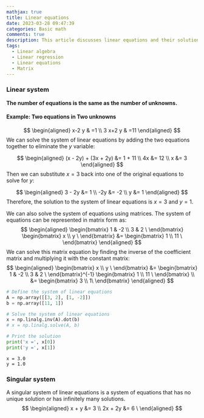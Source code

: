 ```yaml
---
mathjax: true
title: Linear equations
date: 2023-03-28 09:47:39
categories: Basic math
comments: true
description: This article discusses linear equations and their solutions. It starts by introducing the concept of a linear system and provides an example of how to solve a system of linear equations using the elimination method and matrices. The article also explains what a singular system of linear equations is and gives an example of such a system. It is a basic introduction to linear algebra and is relevant for those interested in fields such as machine learning, data science, and engineering.
tags: 
  - Linear algebra
  - Linear regression
  - Linear equations 
  - Matrix
---
```


### Linear system

**The number of equations is the same as the number of unknowns.**

#### Example: Two equations in Two unknowns

$$
\begin{aligned}
x-2 y & =1 \\
3 x+2 y & =11
\end{aligned}
$$
We can solve the system of linear equations by adding the two equations together to eliminate the $y$ variable:

$$
\begin{aligned}
(x - 2y) + (3x + 2y) &= 1 + 11 \\
4x &= 12 \\
x &= 3
\end{aligned}
$$
Then we can substitute $x = 3$ back into one of the original equations to solve for $y$:

$$
\begin{aligned}
3 - 2y &= 1 \\
-2y &= -2 \\
y &= 1
\end{aligned}
$$
Therefore, the solution to the system of linear equations is $x = 3$ and $y = 1$.

We can also solve the system of equations using matrices. The system of equations can be represented in matrix form as:
$$
\begin{aligned} \begin{bmatrix} 1 & -2 \\ 3 & 2 \ \end{bmatrix} \begin{bmatrix} x \\ y \ \end{bmatrix} &= \begin{bmatrix} 1 \\ 11 \ \end{bmatrix} \end{aligned}
$$
We can solve this matrix equation by finding the inverse of the coefficient matrix and multiplying it with the constant matrix:
$$
\begin{aligned}
\begin{bmatrix}
x \\
y \
\end{bmatrix}
&=
\begin{bmatrix}
1 & -2 \\
3 & 2 \
\end{bmatrix}^{-1}
\begin{bmatrix}
1 \\
11 \
\end{bmatrix} \\
&=
\begin{bmatrix}
3 \\
1\
\end{bmatrix}
\end{aligned}
$$

```python
# Define the system of linear equations
A = np.array([[3, 2], [1, -2]])
b = np.array([11, 1])

# Solve the system of linear equations
x = np.linalg.inv(A).dot(b)
# x = np.linalg.solve(A, b)

# Print the solution
print('x =', x[0])
print('y =', x[1])
```

```
x = 3.0
y = 1.0
```

### Singular system

A singular system of linear equations is a system of equations that has no unique solution or has infinitely many solutions.
$$
\begin{aligned}
x + y &= 3 \\
2x + 2y &= 6 \
\end{aligned}
$$
